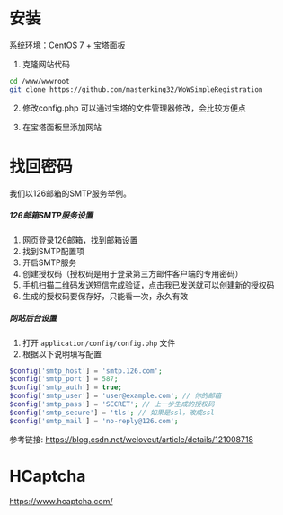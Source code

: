 # 安装
系统环境：CentOS 7 + 宝塔面板

1. 克隆网站代码
```bash
cd /www/wwwroot
git clone https://github.com/masterking32/WoWSimpleRegistration
```

2. 修改config.php
可以通过宝塔的文件管理器修改，会比较方便点

3. 在宝塔面板里添加网站

# 找回密码

我们以126邮箱的SMTP服务举例。
##### 126邮箱SMTP服务设置
1. 网页登录126邮箱，找到邮箱设置
2. 找到SMTP配置项
3. 开启SMTP服务
4. 创建授权码（授权码是用于登录第三方邮件客户端的专用密码）
5. 手机扫描二维码发送短信完成验证，点击我已发送就可以创建新的授权码
6. 生成的授权码要保存好，只能看一次，永久有效

##### 网站后台设置
1. 打开 `application/config/config.php` 文件
2. 根据以下说明填写配置
```php
$config['smtp_host'] = 'smtp.126.com';
$config['smtp_port'] = 587;
$config['smtp_auth'] = true;
$config['smtp_user'] = 'user@example.com'; // 你的邮箱
$config['smtp_pass'] = 'SECRET'; // 上一步生成的授权码
$config['smtp_secure'] = 'tls'; // 如果是ssl，改成ssl
$config['smtp_mail'] = 'no-reply@126.com';
```

参考链接: https://blog.csdn.net/weloveut/article/details/121008718

# HCaptcha
https://www.hcaptcha.com/
